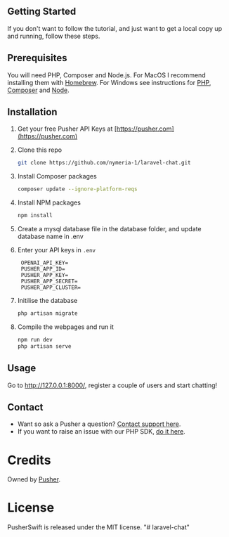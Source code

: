 <!-- GETTING STARTED -->
## Getting Started

If you don't want to follow the tutorial, and just want to get a local copy up and running, follow these steps.

## Prerequisites

You will need PHP, Composer and Node.js. For MacOS I recommend installing them with [Homebrew](https://brew.sh/). For Windows see instructions for [PHP](https://windows.php.net/download/), [Composer](https://getcomposer.org/doc/00-intro.md#installation-windows) and [Node](https://nodejs.org/en/download/).

## Installation

1. Get your free Pusher API Keys at [https://pusher.com](https://pusher.com)
2. Clone this repo
   ```sh
   git clone https://github.com/nymeria-1/laravel-chat.git
   ```
3. Install Composer packages
   ```sh
   composer update --ignore-platform-reqs
   ```

4. Install NPM packages
   ```sh
   npm install
   ```
5. Create a mysql database file in the database folder, and update database name in .env 
6. Enter your API keys in `.env`
   ```
    OPENAI_API_KEY=
    PUSHER_APP_ID=
    PUSHER_APP_KEY=
    PUSHER_APP_SECRET=
    PUSHER_APP_CLUSTER=
   ```
7. Initilise the database
    ```sh
    php artisan migrate
    ```
8. Compile the webpages and run it
    ```sh
    npm run dev
    php artisan serve
    ```

<!-- USAGE EXAMPLES -->
## Usage

Go to http://127.0.0.1:8000/, register a couple of users and start chatting!

<!-- CONTACT -->
## Contact

- Want so ask a Pusher a question? [Contact support here](https://support.pusher.com/hc/).
- If you want to raise an issue with our PHP SDK, [do it here](https://github.com/pusher/pusher-http-php).
 
# Credits

Owned by [Pusher](https://pusher.com).

# License

PusherSwift is released under the MIT license.
"# laravel-chat" 
